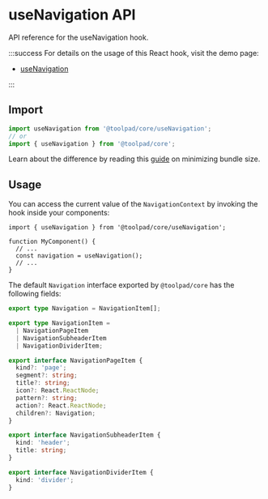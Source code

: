 # useNavigation API

<p class="description">API reference for the useNavigation hook.</p>

:::success
For details on the usage of this React hook, visit the demo page:

- [useNavigation](/toolpad/core/react-use-navigation/)

:::

## Import

```js
import useNavigation from '@toolpad/core/useNavigation';
// or
import { useNavigation } from '@toolpad/core';
```

Learn about the difference by reading this [guide](https://mui.com/material-ui/guides/minimizing-bundle-size/) on minimizing bundle size.

## Usage

You can access the current value of the `NavigationContext` by invoking the hook inside your components:

```tsx
import { useNavigation } from '@toolpad/core/useNavigation';

function MyComponent() {
  // ...
  const navigation = useNavigation();
  // ...
}
```

The default `Navigation` interface exported by `@toolpad/core` has the following fields:

```ts
export type Navigation = NavigationItem[];

export type NavigationItem =
  | NavigationPageItem
  | NavigationSubheaderItem
  | NavigationDividerItem;

export interface NavigationPageItem {
  kind?: 'page';
  segment?: string;
  title?: string;
  icon?: React.ReactNode;
  pattern?: string;
  action?: React.ReactNode;
  children?: Navigation;
}

export interface NavigationSubheaderItem {
  kind: 'header';
  title: string;
}

export interface NavigationDividerItem {
  kind: 'divider';
}
```
